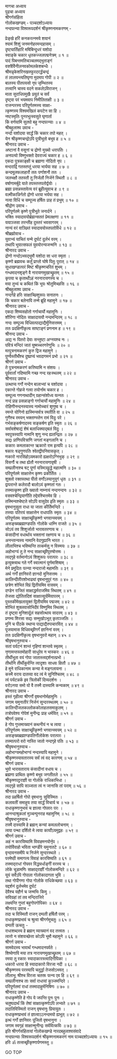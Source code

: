 मागचा अध्याय  
पुढचा अध्याय  
श्रीगर्गसंहिता  
गोलोकखण्डम् - पञ्चदशोऽध्यायः  
नन्दपत्न्या विश्वरूपदर्शनं श्रीकृष्णनामकरणम् -  
  
प्रेङ्खे हरिं कनकरत्नमये शयानं  
     श्यामं शिशुं जनमनोहरमन्दहासम् ।  
दृष्ट्यार्तिहारि मषिबिन्दुधरं यशोदा  
     स्वाङ्के चकार धृतकज्जलपद्मनेत्रम् ॥ १ ॥  
पादं पिबन्तमतिचञ्चलमद्‌भुताङ्गं  
     वक्त्रैर्विनीलनवकोमलकेशबन्धैः ।  
श्रीमन्नृकेशरिनखस्फुरदरर्द्धचन्द्रं  
     तं लालयन्त्यतिघृणा मुदमाप गोपी ॥ २ ॥  
बालस्य पीतपयसो नृप जृम्भितस्य  
     तत्त्वानि चास्य वदने सकलेऽविराजन् ।  
माता सुराधिपमुखैः प्रयुतं च सर्वं  
     दृष्ट्वा परं भयमवाप निमीलिताक्षी ॥ ३ ॥  
राजन्परस्य परिपूर्णतमस्य साक्षा-  
     त्कृष्णस्य विश्वमखिलं कपटेन सा हि ।  
नष्टस्मृतिः पुनरभूत्स्वसुते घृणार्ता  
     किं वर्णयामि सुतपो बहु नन्दपत्न्याः ॥ ४ ॥  
श्रीबहुलाश्व उवाच -  
नन्दो यशोदया सार्द्धं किं चकार तपो महत् ।  
येन श्रीकृष्णचन्द्रोऽपि पुत्रीभूतो बभूव ह ॥ ५ ॥  
श्रीनारद उवाच -  
अष्टानां वै वसूनां च द्रोणो मुख्यो धरापतिः ।  
अनपत्यो विष्णुभक्तो देवराज्यं चकार ह ॥ ६ ॥  
एकदा पुत्रकाङ्क्षी च ब्रह्मणा नोदितो नृप ।  
मन्दराद्रिं गतस्तप्तुं धरया भार्यया सह ॥ ७ ॥  
कन्दमूलफलाहारौ ततः पर्णाशनौ ततः ।  
जलभक्षौ ततस्तौ तु निर्जलौ निर्जने स्थितौ ॥ ८ ॥  
वर्षाणामर्बुदे याते तपस्तत्तपतोर्द्वयोः ।  
ब्रह्मा प्रसन्नस्तावेत्य वरं ब्रूहीत्युवाच ह ॥ ९ ॥  
वल्मीकान्निर्गतो द्रोणो धरया भर्यया सह ।  
नत्वा विधिं च सम्पूज्य हर्षितः प्राह तं प्रभुम् ॥ १० ॥  
श्रीद्रोण उवाच -  
परिपूर्णतमे कृष्णे पुत्रीभूते जनार्दने ।  
भक्तिः स्यादावयोर्ब्रह्मन्सततं प्रेमलक्षणा ॥ ११ ॥  
ययाञ्जसा तरन्तीह दुस्तरं भवसागरम् ।  
नान्यं वरं वाञ्छितं स्यादावयोस्तपतोर्विधे ॥ १२ ॥  
श्रीब्रह्मोवाच -  
युवाभ्यं याचितं यन्मे दुर्घटं दुर्लभं वरम् ।  
तथापि भूयात्सफलं युवयोरन्यजन्मनि ॥ १३ ॥  
श्रीनारद उवाच -  
द्रोणो नन्दोऽभवद्‌भूमौ यशोदा सा धरा स्मृता ।  
कृष्णो ब्रह्मवचः कर्तुं प्राप्तो घोषे पितुः पुरात् ॥ १४ ॥  
सुधाखण्डात्परं मिष्टं श्रीकृष्णचरितं शुभम् ।  
गन्धमादनशृङ्गे वै नारायणमुखाच्छ्रुतम् ॥ १५ ॥  
कृपया च कृतार्थोऽहं नरनारायणस्य च ।  
मया तुभ्यं च कथितं किं भूयः श्रोतुमिच्छसि ॥ १६ ॥  
श्रीबहुलाश्व उवाच -  
नन्दगेहे हरिः साक्षाच्छिशुरूपः सनातनः ।  
किं चकार बलेनापि तन्मे ब्रूहि महामुने ॥ १७ ॥  
श्रीनारद उवाच -  
एकदा शिष्यसहोतो गर्गाचार्यो महामुनिः ।  
शौरिणा नोदितः साक्षादाययौ नन्दमन्दिरम् ॥ १८ ॥  
नन्दः सम्पूज्य विधिवत्पाद्याद्यैर्मुनिसत्तमम् ।  
ततः प्रदक्षिणीकृत्य साष्टाङ्गं प्रणनाम ह ॥ १९ ॥  
श्रीनन्द उवाच -  
अद्य नः पितरो देवाः सन्तुष्टा अग्नयश्च नः ।  
पवित्रं मन्दिरं जातं युष्मच्चरणरेणुभिः ॥ २० ॥  
मत्पुत्रनामकरणं कुरु द्विज महामुने ।  
पुण्यैस्तीर्थैश्च दुष्प्राप्यं भवदागमनं प्रभो ॥ २१ ॥  
श्रीगर्ग उवाच -  
ते पुत्रनामकरणं करिष्यामि न संशयः ।  
पूर्ववार्तां गदिष्यामि गच्छ नन्द रहःस्थलम् ॥ २२ ॥  
श्रीनारद उवाच -  
उत्थाप्य गर्गो नन्देन बालाभ्यां च यशोदया ।  
एकान्ते गोव्रजे गत्वा तयोर्नाम चकार ह ।  
सम्पूज्य गणनाथादीन् ग्रहान्संशोध्य यत्नतः ।  
नन्दं प्राह प्रसन्नाङ्गो गर्गाचार्यो महामुनिः ॥ २४ ॥  
रोहिणीनन्दनस्यास्य नामोच्चारं शृणुष्व च ।  
रमन्ते योगिनो ह्यस्मिन्सर्वत्र रमतीति वा ॥ २५ ॥  
गुणैश्च रमयन् भक्ताण्स्तेन रामं विदुः परे ।  
गर्भसङ्कर्षणादस्य सङ्कर्षण इति स्मृतः ॥ २६ ॥  
सर्वावशेषाद्यं शेषं बलाधिक्याद्‌बलं विदुः ।  
स्वपुत्रस्यापि नामानि शृणु नन्द ह्यतन्द्रितः ॥ २७ ॥  
सद्यः प्राणिपवित्राणि जगतां मङ्गलानि च ।  
ककारः कमलाकान्त ऋकारो राम इत्यपि ॥ २८ ॥  
षकारः षड्गुणपतिः श्वेतद्वीपनिवासकृत् ।  
णकारो नारसिंहोऽयमकारो ह्यक्षरोऽग्निभुक् ॥ २९ ॥  
विसर्गौ च तथा ह्येतौ नरनारायणावृषी ।  
सम्प्रलीनाश्च षट् पूर्णा यस्मिञ्छुद्धे महात्मनि ॥ ३० ॥  
परिपूर्णतमे साक्षात्तेन कृष्णः प्रकीर्तितः ।  
शुक्लो रक्तस्तथा पीतो वर्णोऽस्यानुयुगं धृतः ॥ ३१ ॥  
द्वापरान्ते कलेरादौ बालोऽयं कृष्णतां गतः ।  
तस्मात्कृष्ण इति ख्यातो नाम्नायं नन्दनन्दनः ॥ ३२ ॥  
वसवश्चेन्द्रियाणीति तद्देवश्चित्तमेव हि ।  
तस्मिन्यश्चेष्टते सोऽपि वासुदेव इति स्मृतः ॥ ३३ ॥  
वृषभानुसुता राधा या जाता कीर्तिमन्दिरे ।  
तस्याः पतिरयं साक्षात्तेन राधापतिः स्मृतः ॥ ३४ ॥  
परिपूर्णतमः साक्षाच्छ्रीकृष्णो भगवान्स्वयम् ।  
असङ्ख्यब्रह्माण्डपतिः गोलोके धाम्नि राजते ॥ ३५ ॥  
सोऽयं तव शिशुर्जातो भारावतरणाय च ।  
कंसादीनां वधार्थाय भक्तानां रक्षणाय च ॥ ३६ ॥  
अनन्तान्यस्य नामानि वेदगुह्यानि भारत ।  
लीलाभिश्च भविष्यन्ति तत्कर्मसु न विस्मयः ॥ ३७ ॥  
अहोभाग्यं तु ते नन्द साक्षाच्छ्रीपुरुषोत्तमः ।  
त्वद्‌गृहे वर्तमानोऽयं शिशुरूपः परात्परः ॥ ३८ ॥  
इत्युक्त्वाथ गते गर्गे स्वात्मानं पूर्णमाशिषाम् ।  
मेने प्रमुदितः पत्न्या नन्दराजो महामतिः ॥ ३९ ॥  
अर्थ गर्गो ज्ञानिवरो ज्ञानदो मुनिसत्तमः ।  
कालिन्दीतीरशोभाढ्यां वृषभानुपुरं गतः ॥ ४० ॥  
छत्रेण शोभितं विप्रं द्वितीयमिव वासवम् ।  
दण्डेन राजितं साक्षाद्धर्मराजमिव स्थितम् ॥ ४१ ॥  
तेजसा द्योतितदिशं साक्षात्सूर्यमिवापरम् ।  
पुस्तकीमेखलायुक्तं द्वितीयमिव पद्मजम् ॥ ४२ ॥  
शोभितं शुक्लवासोभिर्देवं विष्णुमिव स्थितम् ।  
तं दृष्ट्वा मुनिशार्दूलं सहसोत्थाय सादरम् ॥ ४३ ॥  
प्रणम्य शिरसा सद्यः सम्मुखोऽभूत् कृताञ्जलिः ।  
मुनिं च पीठके स्थाप्य पाद्याद्यैरुपचारवित् ॥ ४४ ॥  
पूजयामास विधिवच्छ्रीगर्गं ज्ञानिनां वरम् ।  
ततः प्रदक्षिणीकृत्य वृषभानुवरो महान् ॥ ४५ ॥  
श्रीवृषभानुरुवाच -  
सतां पर्यटनं शान्तं गृहिणां शान्तये स्मृतम् ।  
नृणामन्तस्तमोहारी साधुरेव न भास्करः ॥ ४६ ॥  
तीर्थीभूता वयं गोपा जातास्त्वद्दर्शनात्प्रभो ।  
तीर्थानि तीर्थीकुर्वन्ति त्वादृशाः साधवः क्षितौ ॥ ४७ ॥  
हे मुने राधिकानाम कन्या मे मङ्गलायना ।  
कस्मै वराय दातव्या वद त्वं मे सुनिश्चितम् ॥ ४८ ॥  
त्वं पर्यटन्नर्क इव त्रिलोकीं दिव्यदर्शनः ।  
वरोऽनया समो यो वै तस्मै दास्यामि कन्यकाम् ॥ ४९ ॥  
श्रीनारद उवाच -  
हस्तं गृहीत्वा श्रीगर्गो वृषभानोर्महामुनिः ।  
जगाम यमुनातीरं निर्जनं सुन्दरस्थलम् ॥ ५० ॥  
कालिन्दीजलकल्लोककोलाहलसमाकुलम् ।  
तत्रोपवेश्य गोपेशं मुनीन्द्रः प्राह धर्मवित् ॥ ५१ ॥  
श्रीगर्ग उवाच -  
हे गोप गुप्तमाख्यानं कथनीयं न च त्वया ।  
परिपूर्णतमः साक्षाच्छ्रीकृष्णो भगवान्स्वयम् ॥ ५२ ॥  
असङ्ख्यब्रह्माण्डपतिर्गोलोकेशः परात्परः ।  
तस्मात्परो वरो नास्ति जातो नन्दगृहे पतिः ॥ ५३ ॥  
श्रीवृषभानुरुवाच -  
अहोभाग्यमहोभाग्यं नन्दस्यापि महामुने ।  
श्रीकृष्णस्यावतारस्य सर्वं त्वं वद कारणम् ॥ ५४ ॥  
श्रीगर्ग उवाच -  
भुवो भारावताराय कंसादीनां वधाय च ।  
ब्रह्मणा प्राथितः कृष्णो बभूव जगतीतले ॥ ५५ ॥  
श्रीकृष्णपट्टराज्ञी या गोलोके राधिकाभिधा ।  
त्वद्‌गृहे सापि सञ्जाता त्वं न जानासि तां पराम् ॥ ५६ ॥  
श्रीनारद उवाच -  
तदा प्रहर्षितो गोपो वृषभानुः सुविस्मितः ।  
कलावतीं समाहूय तया सार्द्धं विचार्य च ॥ ५७ ॥  
राधाकृष्णानुभावं च ज्ञात्वा गोपवरः परः ।  
आनन्दाश्रुकलां मुञ्चन्पुनराह महामुनिम् ॥ ५८ ॥  
श्रीवृषभानुरुवाच -  
तस्मै दास्यामि हे ब्रह्मन् कन्यां कमललोचनाम् ।  
त्वया पन्था दर्शितो मे त्वया कार्योऽयमुद्वहः ॥ ५९ ॥  
श्रीगर्ग उवाच -  
अहं न कारयिष्यामि विवाहमनयोर्नृप ।  
तयोर्विवाहो भविता भाण्डीरे यमुनातटे ॥ ६० ॥  
वृन्दावनसमीपे च निर्जने सुन्दरस्थले ।  
परमेष्ठी समागत्य विवाहं कारयिष्यति ॥ ६१ ॥  
तस्माद्‌राधां गोपवर विद्ध्यर्धाङ्गीं वरस्य च ।  
लोके चूडामणिः साक्षाद्‌राज्ञीं गोलोकमन्दिरे ॥ ६२ ॥  
यूयं सर्वेऽपि गोपाला गोलोकादागता भुवि ।  
तथा गोपीगणा गोपा गोलोके राधिकेच्छया ॥ ६३ ॥  
यद्दर्शनं दुर्लभमेव दुर्घटं  
     देवैश्च यज्ञैर्न च जन्मभिः किमु ।  
सविग्रहां तां तव मन्दिराजिरे  
     लक्ष्यन्ति गुप्तां बहुगोपगोपिकाः ॥ ६४ ॥  
श्रीनारद उवाच -  
तदा च विस्मितौ राजन् दम्पती हर्षितौ परम् ।  
राधाकृष्णप्रभावं च श्रुत्वा श्रीगर्गमूचतुः ॥ ६५ ॥  
दम्पती ऊचतुः -  
राधाशब्दस्य हे ब्रह्मन् व्याख्यानं वद तत्त्वतः ।  
त्वत्तो न संशयच्छेत्ता कोऽपि भूमौ महामुने ॥ ६६ ॥  
श्रीगर्ग उवाच -  
सामवेदस्य भावार्थं गन्धमादनपर्वते ।  
शिष्येणापि मया तत्र नारायणमुखाच्छ्रुतम् ॥ ६७ ॥  
रमया तु रकारः स्यादाकारस्त्वादिगोपिका ।  
धकारो धरया हि स्यादाकारो विरजा नदी ॥ ६८ ॥  
श्रीकृष्णस्य परस्यापि चतुर्द्धा तेजसोऽभवत् ।  
लीलाभूः श्रीश्च विरजा चतस्रः पत्न्य एव हि ॥ ६९ ॥  
सम्प्रलीनाश्च ताः सर्वा राधायां कुञ्जमन्दिरे ।  
परिपूर्णतमां राधां तस्मादाहुर्मनिषिणः ॥ ७० ॥  
श्रीनारद उवाच -  
राधाकृष्णेति हे गोप ये जपन्ति पुनः पुनः ।  
चतुष्पदार्थं किं तेषां साक्षात्कृष्णोऽपि लभ्यते ॥ ७१ ॥  
तदातिविस्मितो राजन् वृषभानुः प्रियायुतः ।  
राधाकृष्णप्रभावं तं ज्ञात्वाऽऽनन्दमयो ह्यभूत् ॥ ७२ ॥  
इत्थं गर्गो ज्ञानिवरः पूजितो वृषभानुना ।  
जगाम स्वगृहं साक्षान्मुनीन्द्रः सर्ववित्कविः ॥ ७३ ॥  
इति श्रीगर्गसंहितायां गोलोकखण्डे नारदबहुलाश्वसंवादे  
नन्दपत्न्याः विश्वरूपदर्शनं श्रीकृष्णनामकरणं नाम पञ्चदशोऽध्यायः ॥ १५ ॥  
हरिः ॐ तत्सच्छ्रीकृष्णार्पणमस्तु ॥  
  
GO TOP
